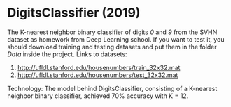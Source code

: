 # DigitsClassifier (2019)

The K-nearest neighbor binary classifier of digits *0* and *9* from the SVHN dataset as homework from Deep Learning school.
If you want to test it, you should download training and testing datasets and put them in the folder *Data* inside the project.
Links to datasets:
1) http://ufldl.stanford.edu/housenumbers/train_32x32.mat 
2) http://ufldl.stanford.edu/housenumbers/test_32x32.mat

Technology: The model behind DigitsClassifier, consisting of a K-nearest neighbor binary classifier, achieved 70% accuracy with K = 12.
